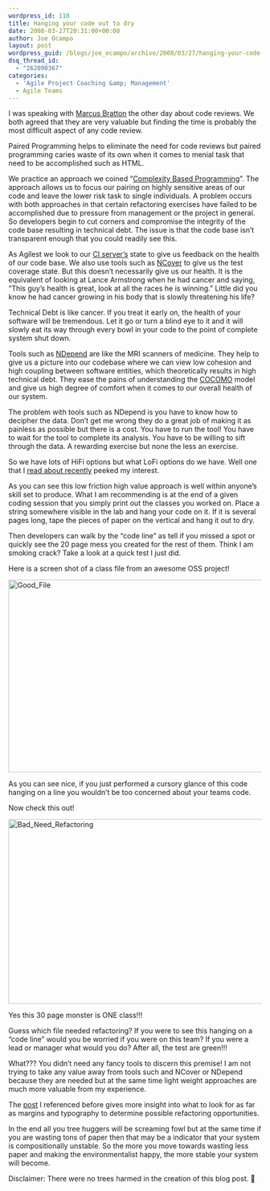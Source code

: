 ```yaml
---
wordpress_id: 110
title: Hanging your code out to dry
date: 2008-03-27T20:31:00+00:00
author: Joe Ocampo
layout: post
wordpress_guid: /blogs/joe_ocampo/archive/2008/03/27/hanging-your-code-out-to-dry.aspx
dsq_thread_id:
  - "262090367"
categories:
  - 'Agile Project Coaching &amp; Management'
  - Agile Teams
---
```

I was speaking with <a href="http://www.lostechies.com/blogs/marcus_bratton/" target="_blank">Marcus Bratton</a> the other day about code reviews. We both agreed that they are very valuable but finding the time is probably the most difficult aspect of any code review. 

Paired Programming helps to eliminate the need for code reviews but paired programming caries waste of its own when it comes to menial task that need to be accomplished such as HTML. 

We practice an approach we coined “[Complexity Based Programming](http://www.lostechies.com/blogs/joe_ocampo/archive/2007/09/12/complexity-based-programming.aspx)”. The approach allows us to focus our pairing on highly sensitive areas of our code and leave the lower risk task to single individuals. A problem occurs with both approaches in that certain refactoring exercises have failed to be accomplished due to pressure from management or the project in general. So developers begin to cut corners and compromise the integrity of the code base resulting in technical debt. The issue is that the code base isn’t transparent enough that you could readily see this. 

As Agilest we look to our <a href="http://martinfowler.com/articles/continuousIntegration.html" target="_blank">CI server’s</a> state to give us feedback on the health of our code base. We also use tools such as <a href="http://www.ncover.com/" target="_blank">NCover</a> to give us the test coverage state. But this doesn’t necessarily give us our health. It is the equivalent of looking at Lance Armstrong when he had cancer and saying, “This guy’s health is great, look at all the races he is winning.” Little did you know he had cancer growing in his body that is slowly threatening his life? 

Technical Debt is like cancer. If you treat it early on, the health of your software will be tremendous. Let it go or turn a blind eye to it and it will slowly eat its way through every bowl in your code to the point of complete system shut down. 

Tools such as <a href="http://www.ndepend.com/" target="_blank">NDepend</a> are like the MRI scanners of medicine. They help to give us a picture into our codebase where we can view low cohesion and high coupling between software entities, which theoretically results in high technical debt. They ease the pains of understanding the [COCOMO](http://en.wikipedia.org/wiki/COCOMO) model and give us high degree of comfort when it comes to our overall health of our system. 

The problem with tools such as NDepend is you have to know how to decipher the data. Don’t get me wrong they do a great job of making it as painless as possible but there is a cost. You have to run the tool! You have to wait for the tool to complete its analysis. You have to be willing to sift through the data. A rewarding exercise but none the less an exercise. 

So we have lots of HiFi options but what LoFi options do we have. Well one that I <a href="http://basildoncoder.com/blog/2008/03/21/the-pg-wodehouse-method-of-refactoring/" target="_blank">read about recently</a> peeked my interest. 

As you can see this low friction high value approach is well within anyone’s skill set to produce. What I am recommending is at the end of a given coding session that you simply print out the classes you worked on. Place a string somewhere visible in the lab and hang your code on it. If it is several pages long, tape the pieces of paper on the vertical and hang it out to dry. 

Then developers can walk by the “code line” as tell if you missed a spot or quickly see the 20 page mess you created for the rest of them. Think I am smoking crack? Take a look at a quick test I just did. 

Here is a screen shot of a class file from an awesome OSS project! 

[<img src="http://lostechies.com/joeocampo/files/2011/03Hangingyourcodeouttodry_E640/Good_File_thumb.jpg" style="border: 0px none" alt="Good_File" border="0" height="383" width="644" />](http://lostechies.com/joeocampo/files/2011/03Hangingyourcodeouttodry_E640/Good_File_2.jpg) 

As you can see nice, if you just performed a cursory glance of this code hanging on a line you wouldn’t be too concerned about your teams code. 

Now check this out! 

[<img src="http://lostechies.com/joeocampo/files/2011/03Hangingyourcodeouttodry_E640/Bad_Need_Refactoring_thumb.jpg" style="border: 0px none" alt="Bad_Need_Refactoring" border="0" height="367" width="644" />](http://lostechies.com/joeocampo/files/2011/03Hangingyourcodeouttodry_E640/Bad_Need_Refactoring_2.jpg) 

Yes this 30 page monster is ONE class!!! 

Guess which file needed refactoring? If you were to see this hanging on a “code line” would you be worried if you were on this team? If you were a lead or manager what would you do? After all, the test are green!!! 

What??? You didn’t need any fancy tools to discern this premise! I am not trying to take any value away from tools such and NCover or NDepend because they are needed but at the same time light weight approaches are much more valuable from my experience. 

The <a href="http://basildoncoder.com/blog/2008/03/21/the-pg-wodehouse-method-of-refactoring/" target="_blank">post</a> I referenced before gives more insight into what to look for as far as margins and typography to determine possible refactoring opportunities. 

In the end all you tree huggers will be screaming fowl but at the same time if you are wasting tons of paper then that may be a indicator that your system is compositionally unstable. So the more you move towards wasting less paper and making the environmentalist happy, the more stable your system will become. 

Disclaimer: There were no trees harmed in the creation of this blog post. 🙂